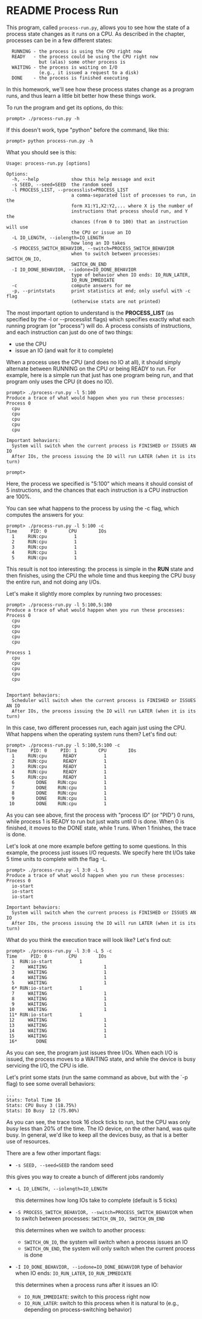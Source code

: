 # README Process Run


This program, called `process-run.py`, allows you to see how the state of a
process state changes as it runs on a CPU. As described in the chapter,
processes can be in a few different states:

```text
  RUNNING - the process is using the CPU right now
  READY   - the process could be using the CPU right now
            but (alas) some other process is
  WAITING - the process is waiting on I/O
            (e.g., it issued a request to a disk)
  DONE    - the process is finished executing
```

In this homework, we'll see how these process states change as a program
runs, and thus learn a little bit better how these things work.

To run the program and get its options, do this:

```text
prompt> ./process-run.py -h
````

If this doesn't work, type "python" before the command, like this:

```text
prompt> python process-run.py -h
```

What you should see is this:

```text
Usage: process-run.py [options]

Options:
  -h, --help            show this help message and exit
  -s SEED, --seed=SEED  the random seed
  -l PROCESS_LIST, --processlist=PROCESS_LIST
                        a comma-separated list of processes to run, in the
                        form X1:Y1,X2:Y2,... where X is the number of
                        instructions that process should run, and Y the
                        chances (from 0 to 100) that an instruction will use
                        the CPU or issue an IO
  -L IO_LENGTH, --iolength=IO_LENGTH
                        how long an IO takes
  -S PROCESS_SWITCH_BEHAVIOR, --switch=PROCESS_SWITCH_BEHAVIOR
                        when to switch between processes: SWITCH_ON_IO,
                        SWITCH_ON_END
  -I IO_DONE_BEHAVIOR, --iodone=IO_DONE_BEHAVIOR
                        type of behavior when IO ends: IO_RUN_LATER,
                        IO_RUN_IMMEDIATE
  -c                    compute answers for me
  -p, --printstats      print statistics at end; only useful with -c flag
                        (otherwise stats are not printed)
```

The most important option to understand is the **PROCESS_LIST** (as specified by
the -l or --processlist flags) which specifies exactly what each running
program (or "process") will do. A process consists of instructions, and each
instruction can just do one of two things:

- use the CPU
- issue an IO (and wait for it to complete)

When a process uses the CPU (and does no IO at all), it should simply
alternate between RUNNING on the CPU or being READY to run. For example, here
is a simple run that just has one program being run, and that program only
uses the CPU (it does no IO).

```text
prompt> ./process-run.py -l 5:100
Produce a trace of what would happen when you run these processes:
Process 0
  cpu
  cpu
  cpu
  cpu
  cpu

Important behaviors:
  System will switch when the current process is FINISHED or ISSUES AN IO
  After IOs, the process issuing the IO will run LATER (when it is its turn)

prompt>
```

Here, the process we specified is "5:100" which means it should consist of 5
instructions, and the chances that each instruction is a CPU instruction are
100%.

You can see what happens to the process by using the -c flag, which computes the
answers for you:

```text
prompt> ./process-run.py -l 5:100 -c
Time     PID: 0        CPU        IOs
  1     RUN:cpu          1
  2     RUN:cpu          1
  3     RUN:cpu          1
  4     RUN:cpu          1
  5     RUN:cpu          1
````

This result is not too interesting: the process is simple in the **RUN** state and then finishes, using the CPU the whole time and thus keeping the CPU busy the entire run, and not doing any I/Os.

Let's make it slightly more complex by running two processes:

```text
prompt> ./process-run.py -l 5:100,5:100
Produce a trace of what would happen when you run these processes:
Process 0
  cpu
  cpu
  cpu
  cpu
  cpu

Process 1
  cpu
  cpu
  cpu
  cpu
  cpu


Important behaviors:
  Scheduler will switch when the current process is FINISHED or ISSUES AN IO
  After IOs, the process issuing the IO will run LATER (when it is its turn)
```

In this case, two different processes run, each again just using the CPU. What
happens when the operating system runs them? Let's find out:

```text
prompt> ./process-run.py -l 5:100,5:100 -c
Time     PID: 0     PID: 1        CPU        IOs
  1     RUN:cpu      READY          1
  2     RUN:cpu      READY          1
  3     RUN:cpu      READY          1
  4     RUN:cpu      READY          1
  5     RUN:cpu      READY          1
  6        DONE    RUN:cpu          1
  7        DONE    RUN:cpu          1
  8        DONE    RUN:cpu          1
  9        DONE    RUN:cpu          1
 10        DONE    RUN:cpu          1
```

As you can see above, first the process with "process ID" (or "PID") 0 runs,
while process 1 is READY to run but just waits until 0 is done. When 0 is
finished, it moves to the DONE state, while 1 runs. When 1 finishes, the trace
is done.

Let's look at one more example before getting to some questions. In this
example, the process just issues I/O requests. We specify here tht I/Os take 5
time units to complete with the flag -L.

```text
prompt> ./process-run.py -l 3:0 -L 5
Produce a trace of what would happen when you run these processes:
Process 0
  io-start
  io-start
  io-start

Important behaviors:
  System will switch when the current process is FINISHED or ISSUES AN IO
  After IOs, the process issuing the IO will run LATER (when it is its turn)
```

What do you think the execution trace will look like? Let's find out:

```text
prompt> ./process-run.py -l 3:0 -L 5 -c
Time     PID: 0        CPU        IOs
  1  RUN:io-start          1
  2     WAITING                     1
  3     WAITING                     1
  4     WAITING                     1
  5     WAITING                     1
  6* RUN:io-start          1
  7     WAITING                     1
  8     WAITING                     1
  9     WAITING                     1
 10     WAITING                     1
 11* RUN:io-start          1
 12     WAITING                     1
 13     WAITING                     1
 14     WAITING                     1
 15     WAITING                     1
 16*       DONE
```

As you can see, the program just issues three I/Os. When each I/O is issued,
the process moves to a WAITING state, and while the device is busy servicing
the I/O, the CPU is idle.

Let's print some stats (run the same command as above, but with the `-p flag)
to see some overall behaviors:

```text
...
Stats: Total Time 16
Stats: CPU Busy 3 (18.75%)
Stats: IO Busy  12 (75.00%)
```

As you can see, the trace took 16 clock ticks to run, but the CPU was only
busy less than 20% of the time. The IO device, on the other hand, was quite
busy. In general, we'd like to keep all the devices busy, as that is a better
use of resources.

There are a few other important flags:

* `-s SEED, --seed=SEED`  the random seed

 this gives you way to create a bunch of different jobs randomly

* `-L IO_LENGTH, --iolength=IO_LENGTH`

  this determines how long IOs take to complete (default is 5 ticks)

* `-S PROCESS_SWITCH_BEHAVIOR, --switch=PROCESS_SWITCH_BEHAVIOR` when to switch between processes: `SWITCH_ON_IO, SWITCH_ON_END`

  this determines when we switch to another process:
    -  `SWITCH_ON_IO`, the system will switch when a process issues an IO
    -  `SWITCH_ON_END`, the system will only switch when the current process is done

* `-I IO_DONE_BEHAVIOR, --iodone=IO_DONE_BEHAVIOR` type of behavior when IO ends: `IO_RUN_LATER`, `IO_RUN_IMMEDIATE`

  this determines when a process runs after it issues an IO:
    -  `IO_RUN_IMMEDIATE`: switch to this process right now
    -  `IO_RUN_LATER`: switch to this process when it is natural to
      (e.g., depending on process-switching behavior)
